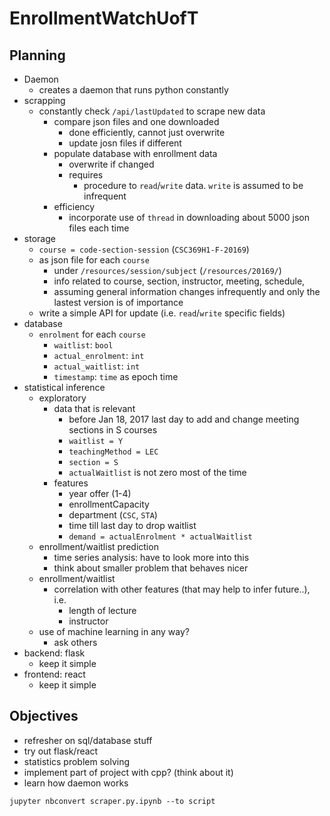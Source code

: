 # EnrollmentWatchUofT

## Planning
+ Daemon
  + creates a daemon that runs python constantly
+ scrapping
  + constantly check `/api/lastUpdated` to scrape new data
    + compare json files and one downloaded
      + done efficiently, cannot just overwrite
      + update josn files if different
    + populate database with enrollment data  
      + overwrite if changed
      + requires
        + procedure to `read`/`write` data. `write` is assumed to be infrequent
    + efficiency
      + incorporate use of `thread` in downloading about 5000 json files each time
+ storage
  + `course = code-section-session` (`CSC369H1-F-20169`)
  + as json file for each `course`
    + under `/resources/session/subject` (`/resources/20169/`)
    + info related to course, section, instructor, meeting, schedule,
    + assuming general information changes infrequently and only the lastest version is of importance
  + write a simple API for update (i.e. `read`/`write` specific fields)
+ database
  + `enrolment` for each `course`
    + `waitlist`: `bool`
    + `actual_enrolment`: `int`
    + `actual_waitlist`: `int`
    + `timestamp`: `time` as epoch time
+ statistical inference
  + exploratory
    + data that is relevant
      + before Jan 18, 2017 last day to add and change meeting sections in S courses
      + `waitlist = Y`
      + `teachingMethod = LEC`
      + `section = S`
      + `actualWaitlist` is not zero most of the time
    + features  
      + year offer (1-4)
      + enrollmentCapacity
      + department (`CSC`, `STA`)
      + time till last day to drop waitlist
      + `demand = actualEnrolment * actualWaitlist`
  + enrollment/waitlist prediction
    + time series analysis: have to look more into this
    + think about smaller problem that behaves nicer
  + enrollment/waitlist
    + correlation with other features (that may help to infer future..), i.e.  
      + length of lecture
      + instructor
  + use of machine learning in any way?
    + ask others
+ backend: flask
  + keep it simple
+ frontend: react
  + keep it simple




## Objectives
+ refresher on sql/database stuff
+ try out flask/react  
+ statistics problem solving
+ implement part of project with cpp? (think about it)
+ learn how daemon works


```
jupyter nbconvert scraper.py.ipynb --to script
```
